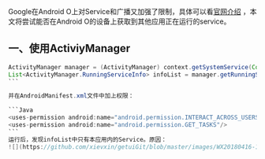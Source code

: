 Google在Android O上对Service和广播又加强了限制，具体可以看[官网介绍](https://developer.android.com/about/versions/oreo/android-8.0-changes.html#back-all) ，本文将尝试能否在Android O的设备上获取到其他应用正在运行的service。

## 一、使用ActiviyManager
```Java
ActivityManager manager = (ActivityManager) context.getSystemService(Context.ACTIVITY_SERVICE);
List<ActivityManager.RunningServiceInfo> infoList = manager.getRunningServices(Integer.MAX_VALUE);
```        

并在AndroidManifest.xml文件中加上权限：

```Java
<uses-permission android:name="android.permission.INTERACT_ACROSS_USERS_FULL"/>
<uses-permission android:name="android.permission.GET_TASKS"/>
```         
运行后，发现infoList中只有本应用内的Service。原因：
![](https://github.com/xievxin/getuiGit/blob/master/images/WX20180416-180521.png)         
        
        
        
        
        
        
        
        
        
        
